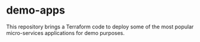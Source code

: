 # demo-apps
This repository brings a Terraform code to deploy some of the most popular micro-services applications for demo purposes.
